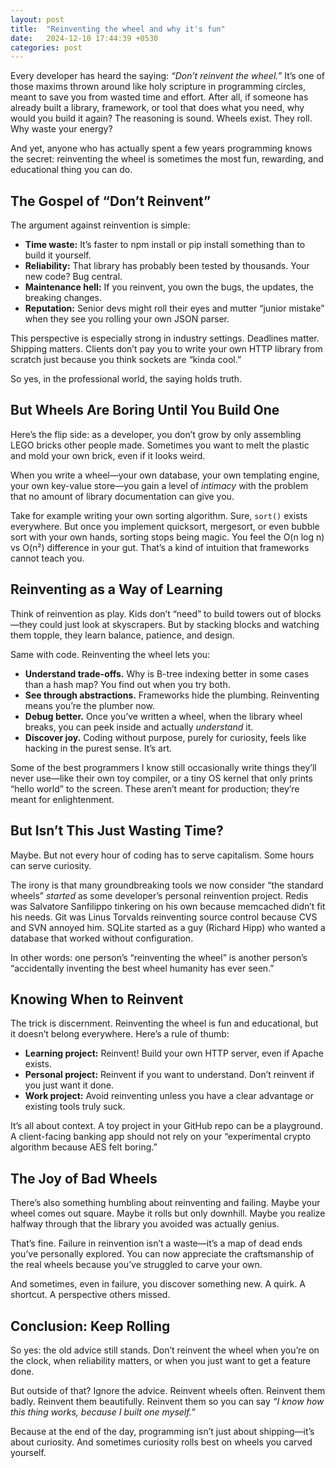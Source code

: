```yaml
---
layout: post
title:  "Reinventing the wheel and why it's fun"
date:   2024-12-10 17:44:39 +0530
categories: post
---
```


Every developer has heard the saying: *“Don’t reinvent the wheel.”* It’s one of those maxims thrown around like holy scripture in programming circles, meant to save you from wasted time and effort. After all, if someone has already built a library, framework, or tool that does what you need, why would you build it again? The reasoning is sound. Wheels exist. They roll. Why waste your energy?

And yet, anyone who has actually spent a few years programming knows the secret: reinventing the wheel is sometimes the most fun, rewarding, and educational thing you can do.


## The Gospel of “Don’t Reinvent”

The argument against reinvention is simple:

- **Time waste:** It’s faster to npm install or pip install something than to build it yourself.  
- **Reliability:** That library has probably been tested by thousands. Your new code? Bug central.  
- **Maintenance hell:** If you reinvent, you own the bugs, the updates, the breaking changes.  
- **Reputation:** Senior devs might roll their eyes and mutter “junior mistake” when they see you rolling your own JSON parser.

This perspective is especially strong in industry settings. Deadlines matter. Shipping matters. Clients don’t pay you to write your own HTTP library from scratch just because you think sockets are “kinda cool.”

So yes, in the professional world, the saying holds truth.


## But Wheels Are Boring Until You Build One

Here’s the flip side: as a developer, you don’t grow by only assembling LEGO bricks other people made. Sometimes you want to melt the plastic and mold your own brick, even if it looks weird.

When you write a wheel—your own database, your own templating engine, your own key-value store—you gain a level of *intimacy* with the problem that no amount of library documentation can give you.

Take for example writing your own sorting algorithm. Sure, `sort()` exists everywhere. But once you implement quicksort, mergesort, or even bubble sort with your own hands, sorting stops being magic. You feel the O(n log n) vs O(n²) difference in your gut. That’s a kind of intuition that frameworks cannot teach you.


## Reinventing as a Way of Learning

Think of reinvention as play. Kids don’t “need” to build towers out of blocks—they could just look at skyscrapers. But by stacking blocks and watching them topple, they learn balance, patience, and design.

Same with code. Reinventing the wheel lets you:

- **Understand trade-offs.** Why is B-tree indexing better in some cases than a hash map? You find out when you try both.  
- **See through abstractions.** Frameworks hide the plumbing. Reinventing means you’re the plumber now.  
- **Debug better.** Once you’ve written a wheel, when the library wheel breaks, you can peek inside and actually *understand* it.  
- **Discover joy.** Coding without purpose, purely for curiosity, feels like hacking in the purest sense. It’s art.  

Some of the best programmers I know still occasionally write things they’ll never use—like their own toy compiler, or a tiny OS kernel that only prints “hello world” to the screen. These aren’t meant for production; they’re meant for enlightenment.


## But Isn’t This Just Wasting Time?

Maybe. But not every hour of coding has to serve capitalism. Some hours can serve curiosity.  

The irony is that many groundbreaking tools we now consider “the standard wheels” *started* as some developer’s personal reinvention project. Redis was Salvatore Sanfilippo tinkering on his own because memcached didn’t fit his needs. Git was Linus Torvalds reinventing source control because CVS and SVN annoyed him. SQLite started as a guy (Richard Hipp) who wanted a database that worked without configuration.

In other words: one person’s “reinventing the wheel” is another person’s “accidentally inventing the best wheel humanity has ever seen.”


## Knowing When to Reinvent

The trick is discernment. Reinventing the wheel is fun and educational, but it doesn’t belong everywhere. Here’s a rule of thumb:

- **Learning project:** Reinvent! Build your own HTTP server, even if Apache exists.  
- **Personal project:** Reinvent if you want to understand. Don’t reinvent if you just want it done.  
- **Work project:** Avoid reinventing unless you have a clear advantage or existing tools truly suck.  

It’s all about context. A toy project in your GitHub repo can be a playground. A client-facing banking app should not rely on your “experimental crypto algorithm because AES felt boring.”


## The Joy of Bad Wheels

There’s also something humbling about reinventing and failing. Maybe your wheel comes out square. Maybe it rolls but only downhill. Maybe you realize halfway through that the library you avoided was actually genius.

That’s fine. Failure in reinvention isn’t a waste—it’s a map of dead ends you’ve personally explored. You can now appreciate the craftsmanship of the real wheels because you’ve struggled to carve your own.

And sometimes, even in failure, you discover something new. A quirk. A shortcut. A perspective others missed.


## Conclusion: Keep Rolling

So yes: the old advice still stands. Don’t reinvent the wheel when you’re on the clock, when reliability matters, or when you just want to get a feature done.

But outside of that? Ignore the advice. Reinvent wheels often. Reinvent them badly. Reinvent them beautifully. Reinvent them so you can say *“I know how this thing works, because I built one myself.”*

Because at the end of the day, programming isn’t just about shipping—it’s about curiosity. And sometimes curiosity rolls best on wheels you carved yourself.
